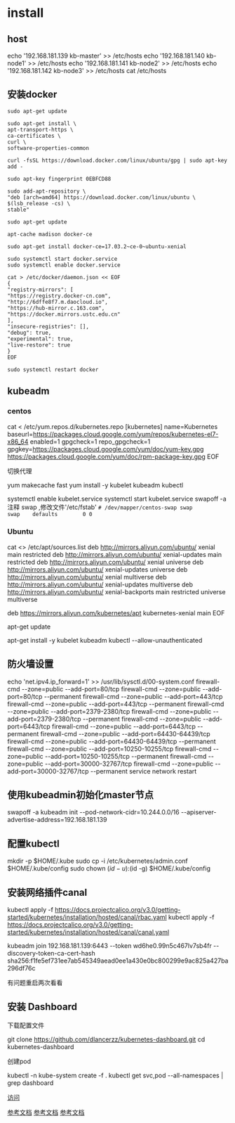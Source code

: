 # install

## host
echo '192.168.181.139 kb-master' >> /etc/hosts
echo '192.168.181.140 kb-node1' >> /etc/hosts
echo '192.168.181.141 kb-node2' >> /etc/hosts
echo '192.168.181.142 kb-node3' >> /etc/hosts
cat /etc/hosts
## 安装docker

    sudo apt-get update

    sudo apt-get install \
    apt-transport-https \
    ca-certificates \
    curl \
    software-properties-common

    curl -fsSL https://download.docker.com/linux/ubuntu/gpg | sudo apt-key add -

    sudo apt-key fingerprint 0EBFCD88

    sudo add-apt-repository \
    "deb [arch=amd64] https://download.docker.com/linux/ubuntu \
    $(lsb_release -cs) \
    stable"

    sudo apt-get update

    apt-cache madison docker-ce

    sudo apt-get install docker-ce=17.03.2~ce-0~ubuntu-xenial

    sudo systemctl start docker.service
    sudo systemctl enable docker.service
    
    cat > /etc/docker/daemon.json << EOF
    {
    "registry-mirrors": [
    "https://registry.docker-cn.com",
    "http://6dffe8f7.m.daocloud.io",
    "https://hub-mirror.c.163.com",
    "https://docker.mirrors.ustc.edu.cn"
    ],
    "insecure-registries": [],
    "debug": true,
    "experimental": true,
    "live-restore": true
    }
    EOF

    sudo systemctl restart docker

## kubeadm

### centos
cat <<EOF > /etc/yum.repos.d/kubernetes.repo
[kubernetes]
name=Kubernetes
baseurl=https://packages.cloud.google.com/yum/repos/kubernetes-el7-x86_64
enabled=1
gpgcheck=1
repo_gpgcheck=1
gpgkey=https://packages.cloud.google.com/yum/doc/yum-key.gpg
        https://packages.cloud.google.com/yum/doc/rpm-package-key.gpg
EOF


切换代理

yum makecache fast
yum install -y kubelet kubeadm kubectl

systemctl enable kubelet.service
systemctl start kubelet.service
swapoff -a
注释 swap ,修改文件'/etc/fstab'
`# /dev/mapper/centos-swap swap                    swap    defaults        0 0`

### Ubuntu

cat <<EOF >> /etc/apt/sources.list
deb http://mirrors.aliyun.com/ubuntu/ xenial main restricted
deb http://mirrors.aliyun.com/ubuntu/ xenial-updates main restricted
deb http://mirrors.aliyun.com/ubuntu/ xenial universe
deb http://mirrors.aliyun.com/ubuntu/ xenial-updates universe
deb http://mirrors.aliyun.com/ubuntu/ xenial multiverse
deb http://mirrors.aliyun.com/ubuntu/ xenial-updates multiverse
deb http://mirrors.aliyun.com/ubuntu/ xenial-backports main restricted universe multiverse

deb https://mirrors.aliyun.com/kubernetes/apt kubernetes-xenial main
EOF

apt-get update

apt-get install -y kubelet kubeadm kubectl --allow-unauthenticated

## 防火墙设置

echo 'net.ipv4.ip_forward=1' >> /usr/lib/sysctl.d/00-system.conf
firewall-cmd --zone=public --add-port=80/tcp
firewall-cmd --zone=public --add-port=80/tcp --permanent
firewall-cmd --zone=public --add-port=443/tcp
firewall-cmd --zone=public --add-port=443/tcp --permanent
firewall-cmd --zone=public --add-port=2379-2380/tcp
firewall-cmd --zone=public --add-port=2379-2380/tcp --permanent
firewall-cmd --zone=public --add-port=6443/tcp
firewall-cmd --zone=public --add-port=6443/tcp --permanent
firewall-cmd --zone=public --add-port=64430-64439/tcp
firewall-cmd --zone=public --add-port=64430-64439/tcp --permanent
firewall-cmd --zone=public --add-port=10250-10255/tcp
firewall-cmd --zone=public --add-port=10250-10255/tcp --permanent
firewall-cmd --zone=public --add-port=30000-32767/tcp
firewall-cmd --zone=public --add-port=30000-32767/tcp --permanent
service network restart

## 使用kubeadmin初始化master节点
swapoff -a
kubeadm init --pod-network-cidr=10.244.0.0/16 --apiserver-advertise-address=192.168.181.139

## 配置kubectl

mkdir -p $HOME/.kube
sudo cp -i /etc/kubernetes/admin.conf $HOME/.kube/config
sudo chown $(id -u):$(id -g) $HOME/.kube/config


## 安装网络插件canal

kubectl apply -f  https://docs.projectcalico.org/v3.0/getting-started/kubernetes/installation/hosted/canal/rbac.yaml
kubectl apply -f https://docs.projectcalico.org/v3.0/getting-started/kubernetes/installation/hosted/canal/canal.yaml


kubeadm join 192.168.181.139:6443 --token wd6he0.99n5c467lv7sb4fr --discovery-token-ca-cert-hash sha256:f1fe5ef731ee7ab545349aead0ee1a430e0bc800299e9ac825a427ba296df76c

有问题重启两次看看

## 安装 Dashboard

下载配置文件

git clone https://github.com/dlancerzz/kubernetes-dashboard.git
cd kubernetes-dashboard

创建pod

kubectl  -n kube-system create -f .
kubectl get svc,pod --all-namespaces | grep dashboard

[访问](http://localhost:30090)

[参考文档](https://www.kubernetes.org.cn/3834.html)
[参考文档](https://www.kubernetes.org.cn/3895.html)
[参考文档](https://blog.frognew.com/2017/12/kubeadm-install-kubernetes-1.9.html#7%E5%90%91kubernetes%E9%9B%86%E7%BE%A4%E6%B7%BB%E5%8A%A0node)
